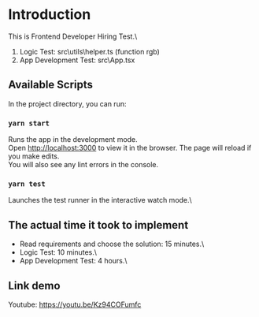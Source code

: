 # Introduction

This is Frontend Developer Hiring Test.\

1. Logic Test: src\utils\helper.ts (function rgb)
2. App Development Test: src\App.tsx

## Available Scripts

In the project directory, you can run:

### `yarn start`

Runs the app in the development mode.\
Open [http://localhost:3000](http://localhost:3000) to view it in the browser.
The page will reload if you make edits.\
You will also see any lint errors in the console.

### `yarn test`

Launches the test runner in the interactive watch mode.\

## The actual time it took to implement

- Read requirements and choose the solution: 15 minutes.\
- Logic Test: 10 minutes.\
- App Development Test: 4 hours.\

## Link demo

Youtube: https://youtu.be/Kz94COFumfc
